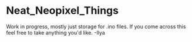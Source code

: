# Neat_Neopixel_Things
Work in progress, mostly just storage for .ino files.
If you come across this feel free to take anything you'd like.
-Ilya
